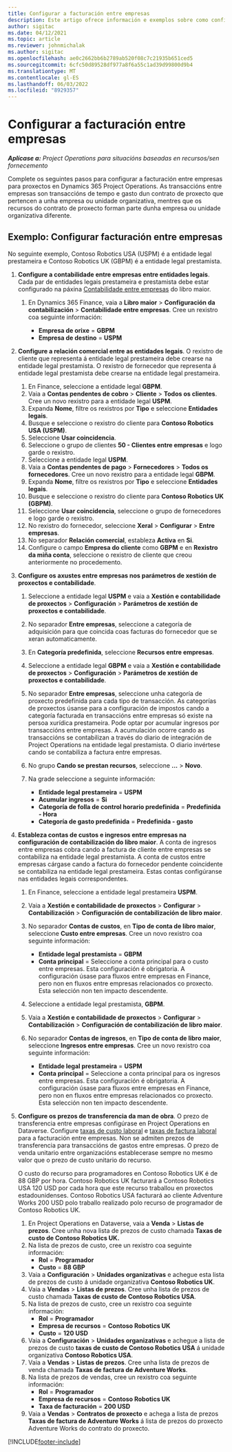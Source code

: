 ```yaml
---
title: Configurar a facturación entre empresas
description: Este artigo ofrece información e exemplos sobre como configurar a facturación entre empresas para proxectos.
author: sigitac
ms.date: 04/12/2021
ms.topic: article
ms.reviewer: johnmichalak
ms.author: sigitac
ms.openlocfilehash: ae0c2662bb6b2789ab520f08c7c21935b651ced5
ms.sourcegitcommit: 6cfc50d89528df977a8f6a55c1ad39d99800d9b4
ms.translationtype: MT
ms.contentlocale: gl-ES
ms.lasthandoff: 06/03/2022
ms.locfileid: "8929357"
---
```

# <a name="configure-intercompany-invoicing"></a>Configurar a facturación entre empresas

_**Aplícase a:** Project Operations para situacións baseadas en recursos/sen fornecemento_

Complete os seguintes pasos para configurar a facturación entre empresas para proxectos en Dynamics 365 Project Operations. As transaccións entre empresas son transaccións de tempo e gasto dun contrato de proxecto que pertencen a unha empresa ou unidade organizativa, mentres que os recursos do contrato de proxecto forman parte dunha empresa ou unidade organizativa diferente.

## <a name="example-configure-intercompany-invoicing"></a>Exemplo: Configurar facturación entre empresas

No seguinte exemplo, Contoso Robotics USA (USPM) é a entidade legal prestameira e Contoso Robotics UK (GBPM) é a entidade legal prestamista. 

1. **Configure a contabilidade entre empresas entre entidades legais**. Cada par de entidades legais prestameira e prestamista debe estar configurado na páxina [Contabilidade entre empresas](/dynamics365/finance/general-ledger/intercompany-accounting-setup) do libro maior.
    
    1. En Dynamics 365 Finance, vaia a **Libro maior** > **Configuración da contabilización** > **Contabilidade entre empresas**. Cree un rexistro coa seguinte información:

        - **Empresa de orixe** = **GBPM**
        - **Empresa de destino** = **USPM**

2. **Configure a relación comercial entre as entidades legais**. O rexistro de cliente que representa á entidade legal prestameira debe crearse na entidade legal prestamista. O rexistro de fornecedor que representa á entidade legal prestamista debe crearse na entidade legal prestameira.

     1. En Finance, seleccione a entidade legal **GBPM**.
     2. Vaia a **Contas pendentes de cobro** > **Cliente** > **Todos os clientes**. Cree un novo rexistro para a entidade legal **USPM**.
     3. Expanda **Nome**, filtre os rexistros por **Tipo** e seleccione **Entidades legais**. 
     4. Busque e seleccione o rexistro do cliente para **Contoso Robotics USA (USPM)**.
     5. Seleccione **Usar coincidencia**. 
     6. Seleccione o grupo de clientes **50 - Clientes entre empresas** e logo garde o rexistro.
     7. Seleccione a entidade legal **USPM**.
     8. Vaia a **Contas pendentes de pago** > **Fornecedores** > **Todos os fornecedores**. Cree un novo rexistro para a entidade legal **GBPM**.
     9. Expanda **Nome**, filtre os rexistros por **Tipo** e seleccione **Entidades legais**. 
     10. Busque e seleccione o rexistro do cliente para **Contoso Robotics UK (GBPM)**.
     11. Seleccione **Usar coincidencia**, seleccione o grupo de fornecedores e logo garde o rexistro.
     12. No rexistro do fornecedor, seleccione **Xeral** > **Configurar** > **Entre empresas**.
     13. No separador **Relación comercial**, estableza **Activa** en **Si**.
     14. Configure o campo **Empresa do cliente** como **GBPM** e en **Rexistro da miña conta**, seleccione o rexistro de cliente que creou anteriormente no procedemento.

3. **Configure os axustes entre empresas nos parámetros de xestión de proxectos e contabilidade**. 

    1. Seleccione a entidade legal **USPM** e vaia a **Xestión e contabilidade de proxectos** > **Configuración** > **Parámetros de xestión de proxectos e contabilidade**.
    2. No separador **Entre empresas**, seleccione a categoría de adquisición para que coincida coas facturas do fornecedor que se xeran automaticamente.
    3. En **Categoría predefinida**, seleccione **Recursos entre empresas**.
    4. Seleccione a entidade legal **GBPM** e vaia a **Xestión e contabilidade de proxectos** > **Configuración** > **Parámetros de xestión de proxectos e contabilidade**.
    5. No separador **Entre empresas**, seleccione unha categoría de proxecto predefinida para cada tipo de transacción. As categorías de proxectos úsanse para a configuración de impostos cando a categoría facturada en transaccións entre empresas só existe na persoa xurídica prestameira. Pode optar por acumular ingresos por transaccións entre empresas. A acumulación ocorre cando as transaccións se contabilizan a través do diario de integración de Project Operations na entidade legal prestamista. O diario invértese cando se contabiliza a factura entre empresas.
    6. No grupo **Cando se prestan recursos**, seleccione **...** > **Novo**. 
    7. Na grade seleccione a seguinte información:

          - **Entidade legal prestameira** = **USPM**
          - **Acumular ingresos** = **Si**
          - **Categoría de folla de control horario predefinida** = **Predefinida - Hora**
          - **Categoría de gasto predefinida** = **Predefinida - gasto**

4. **Estableza contas de custos e ingresos entre empresas na configuración de contabilización do libro maior**. A conta de ingresos entre empresas cobra cando a factura de cliente entre empresas se contabiliza na entidade legal prestamista. A conta de custos entre empresas cárgase cando a factura do fornecedor pendente coincidente se contabiliza na entidade legal prestameira. Estas contas configúranse nas entidades legais correspondentes. 
      
     1. En Finance, seleccione a entidade legal prestameira **USPM**. 
     2. Vaia a **Xestión e contabilidade de proxectos** > **Configurar** > **Contabilización** > **Configuración de contabilización de libro maior**. 
     3. No separador **Contas de custos**, en **Tipo de conta de libro maior**, seleccione **Custo entre empresas**. Cree un novo rexistro coa seguinte información:
      
        - **Entidade legal prestamista** = **GBPM**
        - **Conta principal** = Seleccione a conta principal para o custo entre empresas. Esta configuración é obrigatoria. A configuración úsase para fluxos entre empresas en Finance, pero non en fluxos entre empresas relacionados co proxecto. Esta selección non ten impacto descendente. 
        
     4. Seleccione a entidade legal prestamista, **GBPM**. 
     5. Vaia a **Xestión e contabilidade de proxectos** > **Configurar** > **Contabilización** > **Configuración de contabilización de libro maior**. 
     6. No separador **Contas de ingresos**, en **Tipo de conta de libro maior**, seleccione **Ingresos entre empresas**. Cree un novo rexistro coa seguinte información:

        - **Entidade legal prestameira** = **USPM**
        - **Conta principal** = Seleccione a conta principal para os ingresos entre empresas. Esta configuración é obrigatoria. A configuración úsase para fluxos entre empresas en Finance, pero non en fluxos entre empresas relacionados co proxecto. Esta selección non ten impacto descendente. 

5. **Configure os prezos de transferencia da man de obra**. O prezo de transferencia entre empresas configúrase en Project Operations en Dataverse. Configure [taxas de custo laboral](../pricing-costing/set-up-labor-cost-rate.md#transfer-pricing-and-costs-for-resources-outside-of-your-division-or-legal-entity) e [taxas de factura laboral](../pricing-costing/set-up-labor-bill-rate.md#transfer-pricing-or-set-up-bill-rates-for-resources-from-other-organizational-units-or-divisions) para a facturación entre empresas. Non se admiten prezos de transferencia para transaccións de gastos entre empresas. O prezo de venda unitario entre organizacións establecerase sempre no mesmo valor que o prezo de custo unitario do recurso.

      O custo do recurso para programadores en Contoso Robotics UK é de 88 GBP por hora. Contoso Robotics UK facturará a Contoso Robotics USA 120 USD por cada hora que este recurso traballou en proxectos estadounidenses. Contoso Robotics USA facturará ao cliente Adventure Works 200 USD polo traballo realizado polo recurso de programador de Contoso Robotics UK.

      1. En Project Operations en Dataverse, vaia a **Venda** > **Listas de prezos**. Cree unha nova lista de prezos de custo chamada **Taxas de custo de Contoso Robotics UK.** 
      2. Na lista de prezos de custo, cree un rexistro coa seguinte información:
         - **Rol** = **Programador**
         - **Custo** = **88 GBP**
      3. Vaia a **Configuración** > **Unidades organizativas** e achegue esta lista de prezos de custo á unidade organizativa **Contoso Robotics UK**.
      4. Vaia a **Vendas** > **Listas de prezos**. Cree unha lista de prezos de custo chamada **Taxas de custo de Contoso Robotics USA**. 
      5. Na lista de prezos de custo, cree un rexistro coa seguinte información:
          - **Rol** = **Programador**
          - **Empresa de recursos** = **Contoso Robotics UK**
          - **Custo** = **120 USD**
      6. Vaia a **Configuración** > **Unidades organizativas** e achegue a lista de prezos de custo **taxas de custo de Contoso Robotics USA** á unidade organizativa **Contoso Robotics USA**.
      7. Vaia a **Vendas** > **Listas de prezos**. Cree unha lista de prezos de venda chamada **Taxas de factura de Adventure Works**. 
      8. Na lista de prezos de vendas, cree un rexistro coa seguinte información:
          - **Rol** = **Programador**
          - **Empresa de recursos** = **Contoso Robotics UK**
          - **Taxa de facturación** = **200 USD**
      9. Vaia a **Vendas** > **Contratos de proxecto** e achega a lista de prezos **Taxas de factura de Adventure Works** á lista de prezos do proxecto Adventure Works do contrato do proxecto.


[!INCLUDE[footer-include](../includes/footer-banner.md)]
